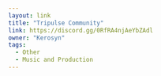 ```yaml
---
layout: link
title: "Tripulse Community"
link: https://discord.gg/0RfRA4njAeYbZAdl
owner: "Kerosyn"
tags: 
  - Other
  - Music and Production
---
```

